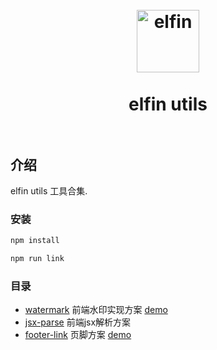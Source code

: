 <h1 align="center">
<br>
  <a href="https://github.com/XyyF/elfin-utils"><img src="https://rengarxiao.com/XyyF/images/elfin.png" alt="elfin" width="100"></a>
  <br>
    <br>
  elfin utils
  <br><br>
</h1>

## 介绍
elfin utils 工具合集.

### 安装

```js
npm install

npm run link
```

### 目录 
- [watermark](./packages/watermark/README.md) 前端水印实现方案 [demo](https://rengarxiao.com/elfin-utils/packages/watermark/elfin-demo/background.html)
- [jsx-parse](./packages/jsx-parse/README.md) 前端jsx解析方案
- [footer-link](./packages/footer-link/README.md) 页脚方案 [demo](https://rengarxiao.com/elfin-utils/packages/footer-link/elfin-demo/absolute.html)